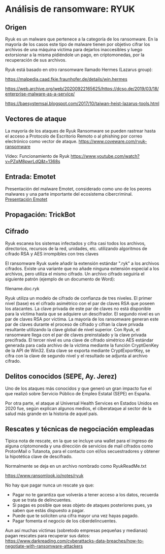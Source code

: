 # Análisis de ransomware: RYUK

## Origen

Ryuk es un malware que pertenece a la categoría de los ransomware. En la mayoría de los casos este tipo de malware tienen por objetivo cifrar los archivos de una máquina víctima para dejarlos inaccesibles y luego extorsionar a la misma pidiéndole un pago, en criptomonedas, por la recuperación de sus archivos.

Ryuk está basado en otro ransomware llamado Hermes (Lazarus group):

<https://malpedia.caad.fkie.fraunhofer.de/details/win.hermes>

<https://web.archive.org/web/20200922165625/https://dcso.de/2019/03/18/enterprise-malware-as-a-service/>

<https://baesystemsai.blogspot.com/2017/10/taiwan-heist-lazarus-tools.html>

## Vectores de ataque

La mayoría de los ataques de Ryuk Ransomware se pueden rastrear hasta el acceso a Protocolo de Escritorio Remoto o al phishing por correo electrónico como vector de ataque.
<https://www.coveware.com/ryuk-ransomware>

Vídeo: Funcionamiento de Ryuk
<https://www.youtube.com/watch?v=PZqM8pwrLdQ&t=1368s>

## Entrada: Emotet

Presentación del malware Emotet, considerado como uno de los peores malwares y una parte importante del ecosistema cibercriminal.
<a href="./assets/emotet-the-enduring-and-persistent-threat-to-the-hph-tlpclear.pdf" target="_blank">Presentación Emotet</a>

## Propagación: TrickBot

## Cifrado

Ryuk escanea los sistemas infectados y cifra casi todos los archivos, directorios, recursos de la red, unidades, etc. utilizando algoritmos de cifrado RSA y AES irrompibles con tres claves

El ransomware Ryuk suele añadir la extensión estándar ".ryk" a los archivos cifrados. Existe una variante que no añade ninguna extensión especial a los archivos, pero utiliza el mismo cifrado. Un archivo cifrado seguiría el siguiente patrón (ejemplo de un documento de Word):

filename.doc.ryk

Ryuk utiliza un modelo de cifrado de confianza de tres niveles. El primer nivel (base) es el cifrado asimétrico con el par de claves RSA que poseen los atacantes. La clave privada de este par de claves no está disponible para la víctima hasta que se adquiere un descifrador. El segundo nivel es un par de claves RSA por víctima. La mayoría de los ransomware generan este par de claves durante el proceso de cifrado y cifran la clave privada resultante utilizando la clave global de nivel superior. Con Ryuk, el ransomware llega con el par de claves preinstalado y la clave privada precifrada. El tercer nivel es una clave de cifrado simétrico AES estándar generada para cada archivo de la víctima mediante la función CryptGenKey de la API de Win32. Esta clave se exporta mediante CryptExportKey, se cifra con la clave de segundo nivel y el resultado se adjunta al archivo cifrado.

## Delitos conocidos (SEPE, Ay. Jerez)

Uno de los ataques más conocidos y que generó un gran impacto fue el que realizó sobre Servicio Público de Empleo Estatal (SEPE) en España.

Por otra parte, el ataque al Universal Health Services en Estados Unidos en 2020 fue, según explican algunos medios, el ciberataque al sector de la salud más grande en la historia de aquel país.

## Rescates y técnicas de negociación empleadas

Típica nota de rescate, en la que se incluye una wallet para el ingreso de alguna criptomoneda y una dirección de servicios de mail cifrados como ProtonMail o Tutanota, para el contacto con el/los secuestradores y obtener la hipotética clave de descifrado.

Normalmente se deja en un archivo nombrado como RyukReadMe.txt

<https://www.ransomlook.io/notes/ryuk>

No hay que pagar nunca un rescate ya que:

- Pagar no te garantiza que volverás a tener acceso a los datos, recuerda que se trata de delincuentes.
- Si pagas es posible que seas objeto de ataques posteriores pues, ya saben que estás dispuesto a pagar.
- Puede que te soliciten una cifra mayor una vez hayas pagado.
- Pagar fomenta el negocio de los ciberdelincuentes.

Aun así muchas víctimas (sobretodo empresas pequeñas y medianas) pagan  rescates para recuperar sus datos:
<https://www.darkreading.com/cyberattacks-data-breaches/how-to-negotiate-with-ransomware-attackers>
